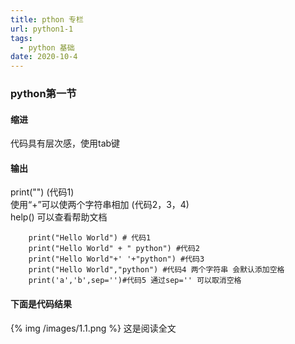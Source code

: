 ```yaml
---
title: pthon 专栏
url: python1-1
tags:
  - python 基础
date: 2020-10-4 
---
```


### python第一节
#### 缩进
代码具有层次感，使用tab键
#### 输出
print("") (代码1)  
使用“+”可以使两个字符串相加 (代码2，3，4)  
help() 可以查看帮助文档  
```
    print("Hello World") # 代码1  
    print("Hello World" + " python") #代码2  
    print("Hello World"+' '+"python") #代码3  
    print("Hello World","python") #代码4 两个字符串 会默认添加空格  
    print('a','b',sep='')#代码5 通过sep='' 可以取消空格
```
#### 下面是代码结果
{% img /images/1.1.png %}
这是阅读全文
